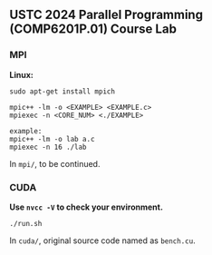 ## USTC 2024 Parallel Programming (COMP6201P.01) Course Lab

### MPI

<strong>Linux:</strong>

```
sudo apt-get install mpich

mpic++ -lm -o <EXAMPLE> <EXAMPLE.c>
mpiexec -n <CORE_NUM> <./EXAMPLE>

example:
mpic++ -lm -o lab a.c
mpiexec -n 16 ./lab
```

In ```mpi/```, to be continued.

### CUDA

<strong>Use ```nvcc -V``` to check your environment.</strong>

```
./run.sh
```

In ```cuda/```, original source code named as ```bench.cu```.
